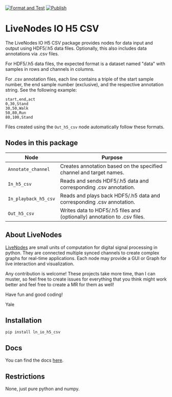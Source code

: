 [![Format and Test](https://github.com/pyLiveNodes/LN-IO-H5-CSV/actions/workflows/format_test.yml/badge.svg)](https://github.com/pyLiveNodes/LN-IO-H5-CSV/actions/workflows/format_test.yml)
[![Publish](https://github.com/pyLiveNodes/LN-IO-H5-CSV/actions/workflows/publish.yml/badge.svg)](https://github.com/pyLiveNodes/LN-IO-H5-CSV/actions/workflows/publish.yml)

# LiveNodes IO H5 CSV

The LiveNodes IO H5 CSV package provides nodes for data input and output using HDF5/.h5 data files. Optionally, this also includes data annotations via .csv
files.

For HDF5/.h5 data files, the expected format is a dataset named "data" with samples in rows and channels in columns.

For .csv annotation files, each line contains a triple of the start sample number, the end sample number (exclusive), and the respective annotation string.
See the following example:

```
start,end,act
0,30,Stand
30,50,Walk
50,80,Run
80,100,Stand
```

Files created using the `Out_h5_csv` node automatically follow these formats.

## Nodes in this package
| Node                  | Purpose                                                                  |
| --------------------- | ------------------------------------------------------------------------ |
| `Annotate_channel`    | Creates annotation based on the specified channel and target names.      |
| `In_h5_csv`           | Reads and sends HDF5/.h5 data and corresponding .csv annotation.         |
| `In_playback_h5_csv`  | Reads and plays back HDF5/.h5 data and corresponding .csv annotation.    |
| `Out_h5_csv`          | Writes data to HDF5/.h5 files and (optionally) annotation to .csv files. |

## About LiveNodes
[LiveNodes](https://livenodes.pages.csl.uni-bremen.de/livenodes/index.html) are small units of computation for digital signal processing in python. They are connected multiple synced channels to create complex graphs for real-time applications. Each node may provide a GUI or Graph for live interaction and visualization.

Any contribution is welcome! These projects take more time, than I can muster, so feel free to create issues for everything that you think might work better and feel free to create a MR for them as well!

Have fun and good coding!

Yale

## Installation

`pip install ln_io_h5_csv `

## Docs

You can find the docs [here](https://livenodes.pages.csl.uni-bremen.de/packages/ln_io_h5_csv/readme.html).

## Restrictions

None, just pure python and numpy.
